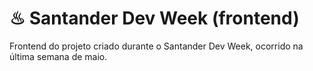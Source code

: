 # ♨ Santander Dev Week (frontend)



Frontend do projeto criado durante o Santander Dev Week, ocorrido na última semana de maio.